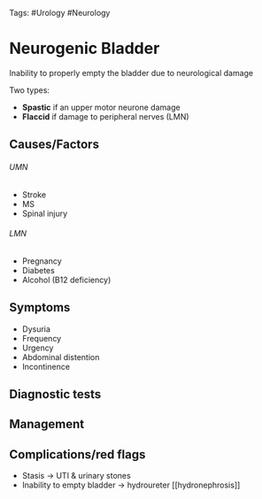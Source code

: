 Tags: #Urology #Neurology 
# Neurogenic Bladder

Inability to properly empty the bladder due to neurological damage

Two types:
- **Spastic** if an upper motor neurone damage
- **Flaccid** if damage to peripheral nerves (LMN)

## Causes/Factors

###### UMN
- Stroke
- MS
- Spinal injury

###### LMN
- Pregnancy
- Diabetes
- Alcohol (B12 deficiency)

## Symptoms
- Dysuria
- Frequency 
- Urgency
- Abdominal distention
- Incontinence

## Diagnostic tests


## Management


## Complications/red flags
- Stasis -> UTI & urinary stones
- Inability to empty bladder -> hydroureter [[hydronephrosis]]

